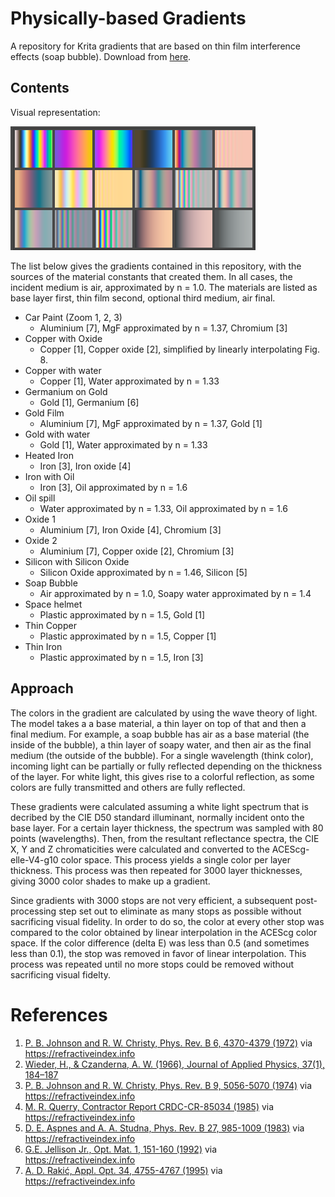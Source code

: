 # Physically-based Gradients

A repository for Krita gradients that are based on thin film interference effects (soap bubble). Download from [here](https://github.com/rjmoerland/physically-based-gradients/releases/download/v1.1/Interference_Gradients.bundle).

## Contents

Visual representation:

![gradients](gradients/gradients.png)

The list below gives the gradients contained in this repository, with the sources of the material constants that created them. In all cases, the incident medium is air, approximated by n = 1.0. The materials are listed as base layer first, thin film second, optional third medium, air final.

- Car Paint (Zoom 1, 2, 3)
    - Aluminium [7], MgF approximated by n = 1.37, Chromium [3]
- Copper with Oxide
    - Copper [1], Copper oxide [2], simplified by linearly interpolating Fig. 8.
- Copper with water
    - Copper [1], Water approximated by n = 1.33
- Germanium on Gold
    - Gold [1], Germanium [6]
- Gold Film
    - Aluminium [7], MgF approximated by n = 1.37, Gold [1] 
- Gold with water
    - Gold [1], Water approximated by n = 1.33
- Heated Iron
    - Iron [3], Iron oxide [4]
- Iron with Oil
    - Iron [3], Oil approximated by n = 1.6
- Oil spill
    - Water approximated by n = 1.33, Oil approximated by n = 1.6
- Oxide 1
    - Aluminium [7], Iron Oxide [4], Chromium [3]
- Oxide 2
    - Aluminium [7], Copper oxide [2], Chromium [3]
- Silicon with Silicon Oxide
    - Silicon Oxide approximated by n = 1.46, Silicon [5]
- Soap Bubble
    - Air approximated by n = 1.0, Soapy water approximated by n = 1.4
- Space helmet
    - Plastic approximated by n = 1.5, Gold [1]
- Thin Copper
    - Plastic approximated by n = 1.5, Copper [1]
- Thin Iron
    - Plastic approximated by n = 1.5, Iron [3]

## Approach

The colors in the gradient are calculated by using the wave theory of light. The model takes a a base material, a thin layer on top of that and then a final medium. For example, a soap bubble has air as a base material (the inside of the bubble), a thin layer of soapy water, and then air as the final medium (the outside of the bubble). For a single wavelength (think color), incoming light can be partially or fully reflected depending on the thickness of the layer. For white light, this gives rise to a colorful reflection, as some colors are fully transmitted and others are fully reflected. 

These gradients were calculated assuming a white light spectrum that is decribed by the CIE D50 standard illuminant, normally incident onto the base layer. For a certain layer thickness, the spectrum was sampled with 80 points (wavelengths). Then, from the resultant reflectance spectra, the CIE X, Y and Z chromaticities were calculated and converted to the ACEScg-elle-V4-g10 color space. This process yields a single color per layer thickness. This process was then repeated for 3000 layer thicknesses, giving 3000 color shades to make up a gradient.

Since gradients with 3000 stops are not very efficient, a subsequent post-processing step set out to eliminate as many stops as possible without sacrificing visual fidelity. In order to do so, the color at every other stop was compared to the color obtained by linear interpolation in the ACEScg color space. If the color difference (delta E) was less than 0.5 (and sometimes less than 0.1), the stop was removed in favor of linear interpolation. This process was repeated until no more stops could be removed without sacrificing visual fidelty.


# References

1. [P. B. Johnson and R. W. Christy, Phys. Rev. B 6, 4370-4379 (1972)](https://doi.org/10.1103/PhysRevB.6.4370) via https://refractiveindex.info
2. [Wieder, H., & Czanderna, A. W. (1966), Journal of Applied Physics, 37(1), 184–187](https://doi.org/10.1063/1.1707803)
3. [P. B. Johnson and R. W. Christy, Phys. Rev. B 9, 5056-5070 (1974)](https://doi.org/10.1103/PhysRevB.9.5056) via https://refractiveindex.info
4. [M. R. Querry, Contractor Report CRDC-CR-85034 (1985)](https://apps.dtic.mil/sti/citations/ADA158623) via https://refractiveindex.info
5. [D. E. Aspnes and A. A. Studna, Phys. Rev. B 27, 985-1009 (1983)](https://doi.org/10.1103/PhysRevB.27.985) via https://refractiveindex.info
6. [G.E. Jellison Jr., Opt. Mat. 1, 151-160 (1992)](https://doi.org/10.1016/0925-3467(92)90022-F) via https://refractiveindex.info
7. [A. D. Rakić, Appl. Opt. 34, 4755-4767 (1995)](https://doi.org/10.1364/AO.34.004755) via https://refractiveindex.info
